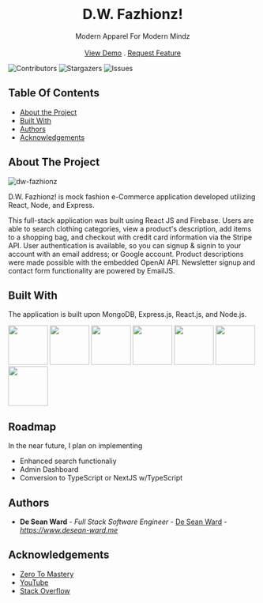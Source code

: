 
<br/>
<p align="center">


  <h1 align="center">D.W. Fazhionz!</h3>

  <p align="center">
    Modern Apparel For Modern Mindz
    <br/>
    <br/>
    <a href="https://dw-fazhionz.vercel.app/">View Demo</a>
    .
    <a href="https://github.com/desea-ward/dw-fazhionz/issues">Request Feature</a>
  </p>
</p>

![Contributors](https://img.shields.io/github/contributors/desean-ward/dw-fazhionz?color=dark-green) ![Stargazers](https://img.shields.io/github/stars/desean-ward/dw-fazhionz?style=social) ![Issues](https://img.shields.io/github/issues/desean-ward/dw-fazhionz) 

## Table Of Contents


* [About the Project](#about-the-project)
* [Built With](#built-with)
* [Authors](#authors)
* [Acknowledgements](#acknowledgements)

## About The Project

![dw-fazhionz](https://github.com/desean-ward/dw-fazhionz/assets/66344466/afd6d398-954f-4144-9883-f49de48e5176)


D.W. Fazhionz! is mock fashion e-Commerce application developed utilizing React, Node, and Express. 

This full-stack application was built using React JS and Firebase. Users are able to search clothing categories, view a product's description, add items to a shopping bag, and checkout with credit card information via the Stripe API. User authentication is available, so you can signup & signin to your account with an email address; or Google account. Product descriptions were made possible with the embedded OpenAI API. Newsletter signup and contact form functionality are powered by EmailJS.



## Built With

The application is built upon MongoDB, Express.js, React.js, and Node.js. 

<img src="https://github.com/deseanward/PS-Capstone/assets/139034534/9dce6126-c414-4399-82cb-67b32319f665" width="80" alt="" />
<img src="https://github.com/desean-ward/dw-fazhionz/assets/66344466/beb8b147-4461-47a2-a707-2e540443b303" width="80" alt="" /> 
<img src="https://github.com/deseanward/PS-Capstone/assets/139034534/4ab37a82-8541-4cc4-a9f3-1aaee9d07146" width="80" alt="" />
<img src="https://github.com/deseanward/PS-Capstone/assets/139034534/75765da7-b173-4fba-991c-c1f2555d6010" width="80" alt="" />
<img src="https://github.com/deseanward/PS-Capstone/assets/139034534/2e5d8e8e-732b-474e-8ded-2200b880ad4e" width="80" alt="" />
<img src="https://github.com/deseanward/PS-Capstone/assets/139034534/4ab3ef67-00d5-4730-a7b8-7d71ee79aa1c" width="80" alt="" />
<img src="https://github.com/desean-ward/dw-fazhionz/assets/66344466/222d89da-8d42-42dd-8aa2-f12c3e93643c" width="80" alt="" />

## Roadmap


In the near future, I plan on implementing 
<ul>
<li>Enhanced search functionaliy</li>
<li>Admin Dashboard</li>
<li>Conversion to TypeScript or NextJS w/TypeScript</li>
</ul>

## Authors


* **De Sean Ward** - *Full Stack Software Engineer* - [De Sean Ward](https://www.desean-ward.me) - *https://www.desean-ward.me*

## Acknowledgements

* [Zero To Mastery](https://zerotomastery.io/)
* [YouTube](https://www.youtube.com)
* [Stack Overflow](https://stackoverflow.com/)

